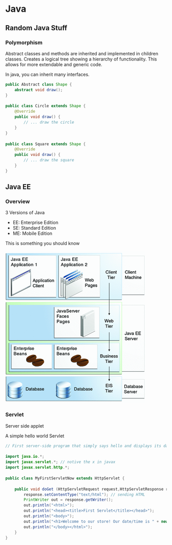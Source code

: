 # Java 
## Random Java Stuff
### Polymorphism 
Abstract classes and methods are inherited and implemented in children classes. Creates a logical tree showing a hierarchy of functionality. This allows for more extendable and generic code.

In java, you can inherit many interfaces.

```Java
public Abstract class Shape {
    abstract void draw();
}

public class Circle extends Shape {
    @Override 
    public void draw() {
        // ... draw the circle
    }
}

public class Square extends Shape {
    @Override 
    public void draw() {
        // ... draw the square
    }
}
```

## Java EE 
### Overview 
3 Versions of Java
* EE: Enterprise Edition 
* SE: Standard Edition 
* ME: Mobile Edition 

This is something you should know 

![Know this](overview-multitieredapps.gif)

### Servlet 
Server side applet 

A simple hello world Servlet 
```java
// First server-side program that simply says hello and displays its date/time

import java.io.*;
import javax.servlet.*; // notive the x in javax
import javax.servlet.http.*;

public class MyFirstServletNow extends HttpServlet {

    public void doGet (HttpServletRequest request,HttpServletResponse response) throws ServletException, IOException { 
        response.setContentType("text/html"); // sending HTML 
        PrintWriter out = response.getWriter();
        out.println("<html>"); 
        out.println("<head><title>First Servlet</title></head>"); 
        out.println("<body>"); 
        out.println("<h1>Welcome to our store! Our date/time is " + new java.util.Date() + "</h1>");
        out.println("</body></html>"); 
    } 
}

```

